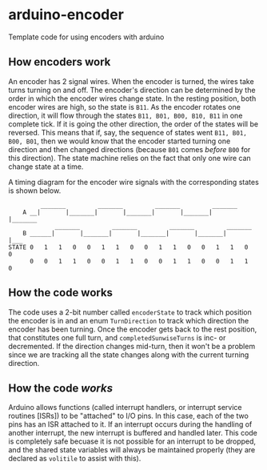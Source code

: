 # arduino-encoder
Template code for using encoders with arduino

## How encoders work

An encoder has 2 signal wires. When the encoder is turned, the wires take turns turning on and off. The encoder's direction can be determined by the order in which the encoder wires change state. In the resting position, both encoder wires are high, so the state is `B11`. As the encoder rotates one direction, it will flow through the states `B11, B01, B00, B10, B11` in one complete tick. If it is going the other direction, the order of the states will be reversed. This means that if, say, the sequence of states went `B11, B01, B00, B01`, then we would know that the encoder started turning one direction and then changed directions (because `B01` comes *before* `B00` for this direction). The state machine relies on the fact that only one wire can change state at a time.

A timing diagram for the encoder wire signals with the corresponding states is shown below.

```
         _______         _______         _______         _______
    A __|       |_______|       |_______|       |_______|       |_______
             _______         _______         _______         _______
    B ______|       |_______|       |_______|       |_______|       |___
STATE 0   1   1   0   0   1   1   0   0   1   1   0   0   1   1   0   0
      0   0   1   1   0   0   1   1   0   0   1   1   0   0   1   1   0
```

## How the code works

The code uses a 2-bit number called `encoderState` to track which position the encoder is in and an enum `TurnDirection` to track which direction the encoder has been turning. Once the encoder gets back to the rest position, that constitutes one full turn, and `completedSunwiseTurns` is inc- or decremented. If the direction changes mid-turn, then it won't be a problem since we are tracking all the state changes along with the current turning direction.

## How the code *works*

Arduino allows functions (called interrupt handlers, or interrupt service routines [ISRs]) to be "attached" to I/O pins. In this case, each of the two pins has an ISR attached to it. If an interrupt occurs during the handling of another interrupt, the new interrupt is buffered and handled later. This code is completely safe becuase it is not possible for an interrupt to be dropped, and the shared state variables will always be maintained properly (they are declared as `volitile` to assist with this).
